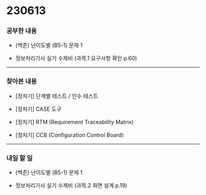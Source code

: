 # 230613

### 공부한 내용

- (백준) 난이도별 (B5-1) 문제 1

- 정보처리기사 실기 수제비 (과목.1 요구사항 확인 p.60)

---

### 찾아본 내용

- [정처기] 단계별 테스트 / 인수 테스트

- [정처기] CASE 도구

- [정처기] RTM (Requirement Traceability Matrix)

- [정처기] CCB (Configuration Control Board)

---

### 내일 할 일

- (백준) 난이도별 (B5-1) 문제 1

- 정보처리기사 실기 수제비 (과목.2 화면 설계 p.19)
